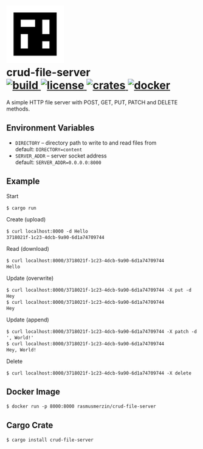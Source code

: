<h1>
  <img src="./logo.svg" />
  <br />
  crud-file-server
  <br />
  <a href="https://gitlab.com/rasmusmerzin/crud-file-server/-/commits/master">
    <img alt="build" src="https://img.shields.io/gitlab/pipeline/rasmusmerzin/crud-file-server/master" />
  </a>
  <a href="https://crates.io/crates/crud-file-server">
    <img alt="license" src="https://img.shields.io/crates/l/crud-file-server" />
  </a>
  <a href="https://crates.io/crates/crud-file-server">
    <img alt="crates" src="https://img.shields.io/crates/v/crud-file-server?label=crates.io" />
  </a>
  <a href="https://hub.docker.com/repository/docker/rasmusmerzin/crud-file-server">
    <img alt="docker" src="https://img.shields.io/docker/v/rasmusmerzin/crud-file-server?label=docker&sort=semver" />
  </a>
</h1>

A simple HTTP file server with POST, GET, PUT, PATCH and DELETE methods.

## Environment Variables

- `DIRECTORY` – directory path to write to and read files from  
  default: `DIRECTORY=content`
- `SERVER_ADDR` – server socket address  
  default: `SERVER_ADDR=0.0.0.0:8000`

## Example

Start

```
$ cargo run
```

Create (upload)

```
$ curl localhost:8000 -d Hello
3718021f-1c23-4dcb-9a90-6d1a74709744
```

Read (download)

```
$ curl localhost:8000/3718021f-1c23-4dcb-9a90-6d1a74709744
Hello
```

Update (overwrite)

```
$ curl localhost:8000/3718021f-1c23-4dcb-9a90-6d1a74709744 -X put -d Hey
$ curl localhost:8000/3718021f-1c23-4dcb-9a90-6d1a74709744
Hey
```

Update (append)

```
$ curl localhost:8000/3718021f-1c23-4dcb-9a90-6d1a74709744 -X patch -d ', World!'
$ curl localhost:8000/3718021f-1c23-4dcb-9a90-6d1a74709744
Hey, World!
```

Delete

```
$ curl localhost:8000/3718021f-1c23-4dcb-9a90-6d1a74709744 -X delete
```

## Docker Image

```
$ docker run -p 8000:8000 rasmusmerzin/crud-file-server
```

## Cargo Crate

```
$ cargo install crud-file-server
```
